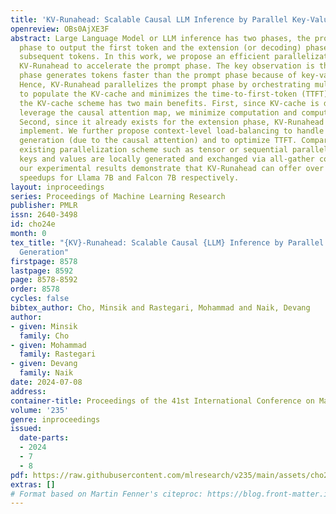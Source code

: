 ```yaml
---
title: 'KV-Runahead: Scalable Causal LLM Inference by Parallel Key-Value Cache Generation'
openreview: OBs0AjXE3F
abstract: Large Language Model or LLM inference has two phases, the prompt (or prefill)
  phase to output the first token and the extension (or decoding) phase to the generate
  subsequent tokens. In this work, we propose an efficient parallelization scheme,
  KV-Runahead to accelerate the prompt phase. The key observation is that the extension
  phase generates tokens faster than the prompt phase because of key-value cache (KV-cache).
  Hence, KV-Runahead parallelizes the prompt phase by orchestrating multiple processes
  to populate the KV-cache and minimizes the time-to-first-token (TTFT). Dual-purposing
  the KV-cache scheme has two main benefits. First, since KV-cache is designed to
  leverage the causal attention map, we minimize computation and computation automatically.
  Second, since it already exists for the extension phase, KV-Runahead is easy to
  implement. We further propose context-level load-balancing to handle uneven KV-cache
  generation (due to the causal attention) and to optimize TTFT. Compared with an
  existing parallelization scheme such as tensor or sequential parallelization where
  keys and values are locally generated and exchanged via all-gather collectives,
  our experimental results demonstrate that KV-Runahead can offer over 1.4× and 1.6×
  speedups for Llama 7B and Falcon 7B respectively.
layout: inproceedings
series: Proceedings of Machine Learning Research
publisher: PMLR
issn: 2640-3498
id: cho24e
month: 0
tex_title: "{KV}-Runahead: Scalable Causal {LLM} Inference by Parallel Key-Value Cache
  Generation"
firstpage: 8578
lastpage: 8592
page: 8578-8592
order: 8578
cycles: false
bibtex_author: Cho, Minsik and Rastegari, Mohammad and Naik, Devang
author:
- given: Minsik
  family: Cho
- given: Mohammad
  family: Rastegari
- given: Devang
  family: Naik
date: 2024-07-08
address:
container-title: Proceedings of the 41st International Conference on Machine Learning
volume: '235'
genre: inproceedings
issued:
  date-parts:
  - 2024
  - 7
  - 8
pdf: https://raw.githubusercontent.com/mlresearch/v235/main/assets/cho24e/cho24e.pdf
extras: []
# Format based on Martin Fenner's citeproc: https://blog.front-matter.io/posts/citeproc-yaml-for-bibliographies/
---
```

